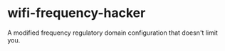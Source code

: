 # wifi-frequency-hacker
A modified frequency regulatory domain configuration that doesn't limit you.
